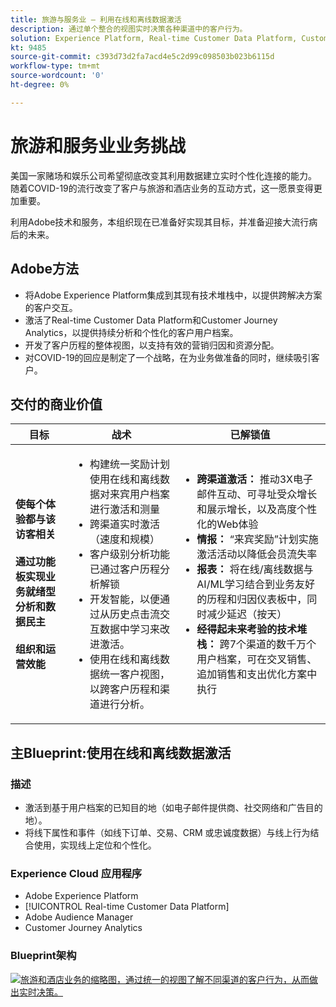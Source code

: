 ```yaml
---
title: 旅游与服务业 — 利用在线和离线数据激活
description: 通过单个整合的视图实时决策各种渠道中的客户行为。
solution: Experience Platform, Real-time Customer Data Platform, Customer Journey Analytics, Analytics, Audience Manager, Experience Manager, Target
kt: 9485
source-git-commit: c393d73d2fa7acd4e5c2d99c098503b023b6115d
workflow-type: tm+mt
source-wordcount: '0'
ht-degree: 0%

---
```



# 旅游和服务业业务挑战

美国一家赌场和娱乐公司希望彻底改变其利用数据建立实时个性化连接的能力。  随着COVID-19的流行改变了客户与旅游和酒店业务的互动方式，这一愿景变得更加重要。

利用Adobe技术和服务，本组织现在已准备好实现其目标，并准备迎接大流行病后的未来。

## Adobe方法

* 将Adobe Experience Platform集成到其现有技术堆栈中，以提供跨解决方案的客户交互。
* 激活了Real-time Customer Data Platform和Customer Journey Analytics，以提供持续分析和个性化的客户用户档案。
* 开发了客户历程的整体视图，以支持有效的营销归因和资源分配。
* 对COVID-19的回应是制定了一个战略，在为业务做准备的同时，继续吸引客户。

## 交付的商业价值

| 目标 | 战术 | 已解锁值 |
|---|---|---|
| **使每个体验都与该访客相关&#x200B;**<br></br>**通过功能板实现业务就绪型分析和数据民主&#x200B;**<br></br>**组织和运营效能**</ul> | <ul><li>构建统一奖励计划使用在线和离线数据对来宾用户档案进行激活和测量</li><li>跨渠道实时激活（速度和规模）</li><li>客户级别分析功能已通过客户历程分析解锁</li><li>开发智能，以便通过从历史点击流交互数据中学习来改进激活。</li><li>使用在线和离线数据统一客户视图，以跨客户历程和渠道进行分析。</li></ul> | <ul><li><strong> 跨渠道激活： </strong>推动3X电子邮件互动、可寻址受众增长和展示增长，以及高度个性化的Web体验 </li><li><strong>情报： </strong>“来宾奖励”计划实施激活活动以降低会员流失率</li><li><strong>报表： </strong>将在线/离线数据与AI/ML学习结合到业务友好的历程和归因仪表板中，同时减少延迟（按天）</li><li><strong>经得起未来考验的技术堆栈： </strong>跨7个渠道的数千万个用户档案，可在交叉销售、追加销售和支出优化方案中执行</li></ul> |

## 主Blueprint:使用在线和离线数据激活

### 描述

<ul><li>激活到基于用户档案的已知目的地（如电子邮件提供商、社交网络和广告目的地）。</li><li>将线下属性和事件（如线下订单、交易、CRM 或忠诚度数据）与线上行为结合使用，实现线上定位和个性化。</li></li></ul>

### Experience Cloud 应用程序

<ul><li>Adobe Experience Platform    </li><li>[!UICONTROL Real-time Customer Data Platform]</li><li>Adobe Audience Manager</li><li>Customer Journey Analytics</li></ul>

### Blueprint架构

<a href="https://experienceleague.adobe.com/docs/blueprints-learn/architecture/audience-activation/platform-and-applications.html?lang=zh-Hans"><img alt="旅游和酒店业务的缩略图，通过统一的视图了解不同渠道的客户行为，从而做出实时决策。" src="https://experienceleague.adobe.com/docs/blueprints-learn/assets/online_offline_activation.svg"/></a>




